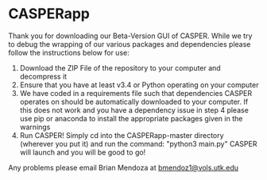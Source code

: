 # CASPERapp

Thank you for downloading our Beta-Version GUI of CASPER.  While we try to debug the wrapping of our various packages and dependencies
please follow the instructions below for use:

1) Download the ZIP File of the repository to your computer and decompress it
2) Ensure that you have at least v3.4 or Python operating on your computer
3) We have coded in a requirements file such that dependencies CASPER operates on should be automatically downloaded to your computer.
If this does not work and you have a dependency issue in step 4 please use pip or anaconda to install the appropriate packages given in
the warnings
4) Run CASPER!  Simply cd into the CASPERapp-master directory (wherever you put it) and run the command: "python3 main.py"
CASPER will launch and you will be good to go!

Any problems please email Brian Mendoza at bmendoz1@vols.utk.edu
